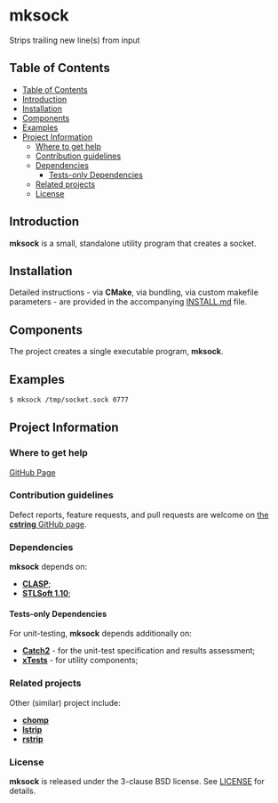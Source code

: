 # mksock <!-- omit in toc -->

Strips trailing new line(s) from input


## Table of Contents

- [Table of Contents](#table-of-contents)
- [Introduction](#introduction)
- [Installation](#installation)
- [Components](#components)
- [Examples](#examples)
- [Project Information](#project-information)
  - [Where to get help](#where-to-get-help)
  - [Contribution guidelines](#contribution-guidelines)
  - [Dependencies](#dependencies)
    - [Tests-only Dependencies](#tests-only-dependencies)
  - [Related projects](#related-projects)
  - [License](#license)


## Introduction

**mksock** is a small, standalone utility program that creates a socket.


## Installation

Detailed instructions - via **CMake**, via bundling, via custom makefile
parameters - are provided in the accompanying [INSTALL.md](./INSTALL.md)
file.


## Components

The project creates a single executable program, **mksock**.


## Examples

```bash
$ mksock /tmp/socket.sock 0777
```


## Project Information


### Where to get help

[GitHub Page](https://github.com/sistools/mksock "GitHub Page")


### Contribution guidelines

Defect reports, feature requests, and pull requests are welcome on [the **cstring** GitHub page](https://github.com/sistools/mksock).


### Dependencies

**mksock** depends on:

* [**CLASP**](https://github.com/synesissoftware/CLASP);
* [**STLSoft 1.10**](https://github.com/synesissoftware/STLSoft-1.10);


#### Tests-only Dependencies

For unit-testing, **mksock** depends additionally on:

* [**Catch2**](https://github.com/catchorg/catch2) - for the unit-test specification and results assessment;
* [**xTests**](https://github.com/synesissoftware/xTests) - for utility components;


### Related projects

Other (similar) project include:

* [**chomp**](https://github.com/sistools/chomp)
* [**lstrip**](https://github.com/sistools/lstrip)
* [**rstrip**](https://github.com/sistools/rstrip)


### License

**mksock** is released under the 3-clause BSD license. See [LICENSE](./LICENSE) for details.


<!-- ########################### end of file ########################### -->


